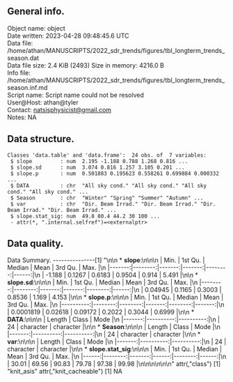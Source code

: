 <!-- This is a markdown file. -->


 General info.
---------------

Object name:    object      
Date written:   2023-04-28 09:48:45.6 UTC  
Data file:      /home/athan/MANUSCRIPTS/2022_sdr_trends/figures/tbl_longterm_trends_season.dat      
Data file size: 2.4 KiB (2493) 
Size in memory: 4216.0 B      
Info file:      /home/athan/MANUSCRIPTS/2022_sdr_trends/figures/tbl_longterm_trends_season.inf.md      
Script name:    Script name could not be resolved      
User@Host:      athan@tyler   
Contact:        <natsisphysicist@gmail.com>      
Notes:          NA      


 Data structure.
-----------------

```
Classes 'data.table' and 'data.frame':	24 obs. of  7 variables:
 $ slope         : num  2.195 -1.188 0.788 1.268 0.816 ...
 $ slope.sd      : num  3.074 0.816 1.257 3.105 0.201 ...
 $ slope.p       : num  0.501883 0.195623 0.558261 0.699884 0.000332 ...
 $ DATA          : chr  "All sky cond." "All sky cond." "All sky cond." "All sky cond." ...
 $ Season        : chr  "Winter" "Spring" "Summer" "Autumn" ...
 $ var           : chr  "Dir. Beam Irrad." "Dir. Beam Irrad." "Dir. Beam Irrad." "Dir. Beam Irrad." ...
 $ slope.stat_sig: num  49.8 80.4 44.2 30 100 ...
 - attr(*, ".internal.selfref")=<externalptr> 
```


 Data quality.
---------------
 Data Summary.
---------------[1] "\n\n  * **slope**:\n\n\n    |   Min. | 1st Qu. | Median |   Mean | 3rd Qu. |  Max. |\n    |-------:|--------:|-------:|-------:|--------:|------:|\n    | -1.188 |  0.1267 | 0.6183 | 0.9504 |   0.914 | 5.491 |\n\n  * **slope.sd**:\n\n\n    |    Min. | 1st Qu. | Median |   Mean | 3rd Qu. |  Max. |\n    |--------:|--------:|-------:|-------:|--------:|------:|\n    | 0.04945 |  0.1165 | 0.3003 | 0.8536 |   1.169 | 4.153 |\n\n  * **slope.p**:\n\n\n    |      Min. | 1st Qu. |  Median |   Mean | 3rd Qu. |   Max. |\n    |----------:|--------:|--------:|-------:|--------:|-------:|\n    | 0.0001819 | 0.02618 | 0.09172 | 0.2022 |  0.3044 | 0.6999 |\n\n  * **DATA**:\n\n\n    | Length |     Class |      Mode |\n    |-------:|----------:|----------:|\n    |     24 | character | character |\n\n  * **Season**:\n\n\n    | Length |     Class |      Mode |\n    |-------:|----------:|----------:|\n    |     24 | character | character |\n\n  * **var**:\n\n\n    | Length |     Class |      Mode |\n    |-------:|----------:|----------:|\n    |     24 | character | character |\n\n  * **slope.stat_sig**:\n\n\n    |  Min. | 1st Qu. | Median |  Mean | 3rd Qu. |  Max. |\n    |------:|--------:|-------:|------:|--------:|------:|\n    | 30.01 |   69.56 |  90.83 | 79.78 |   97.38 | 99.98 |\n\n\n<!-- end of list -->\n\n\n"
attr(,"class")
[1] "knit_asis"
attr(,"knit_cacheable")
[1] NA
